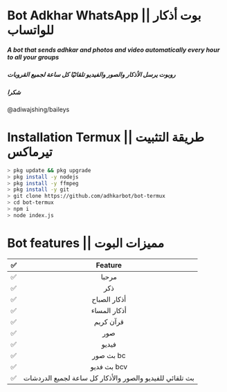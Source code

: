 #  Bot Adkhar WhatsApp || بوت أذكار للواتساب
##### A bot that sends adhkar and photos and video automatically every hour to all your groups
##### روبوت يرسل الأذكار والصور والفيديو تلقائيًا كل ساعة لجميع القروبات
##### شكرا
 @adiwajshing/baileys

#####


# Installation Termux || طريقة التثبيت تيرماكس

```bash
> pkg update && pkg upgrade
> pkg install -y nodejs
> pkg install -y ffmpeg
> pkg install -y git
> git clone https://github.com/adhkarbot/bot-termux
> cd bot-termux
> npm i
> node index.js
```

# Bot features || مميزات البوت

|        ✅        |                Feature           |
| :-------------: | :------------------------------: | 
|       ✅        | مرحبا                                |
|       ✅        | ذكر                                  |
|       ✅        | أذكار الصباح                          |
|       ✅        | أذكار المساء                          |
|       ✅        | قرآن كريم                             |
|       ✅        | صور                                  |
|       ✅        | فيديو                                |
|       ✅        | بث صور   bc                             |
|       ✅        | بث فديو   bcv                             |
|       ✅        | بث تلقائي للفيديو والصور والأذكار كل ساعة لجميع الدردشات                                |
